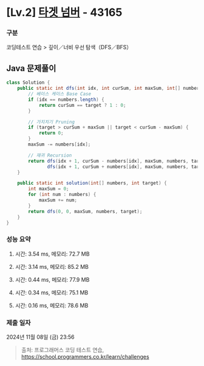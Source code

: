 # [Lv.2] [타겟 넘버](https://school.programmers.co.kr/learn/courses/30/lessons/43165?language=java) - 43165 

### 구분

코딩테스트 연습 > 깊이／너비 우선 탐색（DFS／BFS）

## Java 문제풀이

```java
class Solution {
    public static int dfs(int idx, int curSum, int maxSum, int[] numbers, int target) {
        // 베이스 케이스 Base Case
        if (idx == numbers.length) {
            return curSum == target ? 1 : 0;
        }

        // 가지치기 Pruning
        if (target > curSum + maxSum || target < curSum - maxSum) {
            return 0;
        }
        maxSum -= numbers[idx];

        // 재귀 Recursion
        return dfs(idx + 1, curSum - numbers[idx], maxSum, numbers, target) +
               dfs(idx + 1, curSum + numbers[idx], maxSum, numbers, target);
    }

    public static int solution(int[] numbers, int target) {
        int maxSum = 0;
        for (int num : numbers) {
            maxSum += num;
        }
        return dfs(0, 0, maxSum, numbers, target);
    }
}
```

### 성능 요약

1. 시간: 3.54 ms, 메모리: 72.7 MB

2. 시간: 3.14 ms, 메모리: 85.2 MB
3. 시간: 0.44 ms, 메모리: 77.9 MB
4. 시간: 0.34 ms, 메모리: 75.1 MB
5. 시간: 0.16 ms, 메모리: 78.6 MB

### 제출 일자

2024년 11월 08일 (금) 23:56

> 출처: 프로그래머스 코딩 테스트 연습, https://school.programmers.co.kr/learn/challenges